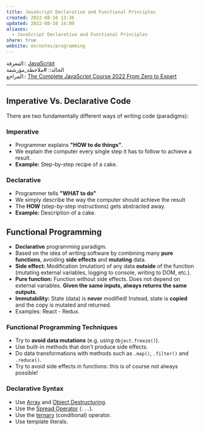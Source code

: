```yaml
---  
title: JavaScript Declarative and Functional Principles  
created: 2022-08-16 13:36  
updated: 2022-08-16 14:09  
aliases:  
  - JavaScript Declarative and Functional Principles  
share: true  
website: en/notes/programming  
---  
```

  
المعرفة:: [JavaScript](JavaScript)  
الحالة:: #ملاحظة_مؤرشفة  
المراجع:: [The Complete JavaScript Course 2022 From Zero to Expert](The%20Complete%20JavaScript%20Course%202022%20From%20Zero%20to%20Expert)  
  
---  
  
## Imperative Vs. Declarative Code  
  
There are two fundamentally different ways of writing code (paradigms):  
  
### Imperative  
  
- Programmer explains **"HOW to do things"**.  
- We explain the computer every single step it has to follow to achieve a result.  
- **Example:** Step-by-step recipe of a cake.  
  
### Declarative  
  
- Programmer tells **"WHAT to do"**  
- We simply describe the way the computer should achieve the result  
- The **HOW** (step-by-step instructions) gets abstracted away.  
- **Example:** Description of a cake.  
  
## Functional Programming  
  
- **Declarative** programming paradigm.  
- Based on the idea of writing software by combining many **pure functions**, avoiding **side effects** and **mutating** data.  
- **Side effect:** Modification (mutation) of any data **outside** of the function (mutating external variables, logging to console, writing to DOM, etc.).  
- **Pure function:** Function without side effects. Does not depend on external variables. **Given the same inputs, always returns the same outputs**.  
- **Immutability:** State (data) is **never** modified! Instead, state is **copied** and the copy is mutated and returned.  
- Examples: React - Redux.  
  
### Functional Programming Techniques  
  
- Try to **avoid data mutations** (e.g. using `Object.freeze()`).  
- Use built-in methods that don't produce side effects.  
- Do data transformations with methods such as `.map()`, `.filter()` and `.reduce()`.  
- Try to avoid side effects in functions: this is of course not always possible!  
  
### Declarative Syntax  
  
- Use [Array](JavaScript%20Array%20Destructuring) and [Object Destructuring](JavaScript%20Object%20Destructuring).  
- Use the [Spread Operator](JavaScript%20Spread%20Operator) (`...`).  
- Use the [ternary](,%20JavaScript%20Conditional%20Statements#Ternary%20Operator) (conditional) operator.  
- Use template literals.  
